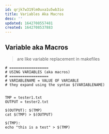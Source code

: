 ```yaml
---
id: qrjk7w319lm0uxa1u5wb3io
title: Variables Aka Macros
desc: ''
updated: 1642708557481
created: 1642708537883
---
```



## Variable aka Macros

> are like variable replacement in makefiles

```make
# ==================
# USING VARIABLES (aka macros)
# ==================
# VARIABLENAME = VALUE OF VARIABLE
# they expand using the syntax $(VARIABLENAME)


TMP = tester1.txt
OUTPUT = tester2.txt

$(OUTPUT): $(TMP)
cat $(TMP) > $(OUTPUT)

$(TMP):
echo "this is a test" > $(TMP)
```
